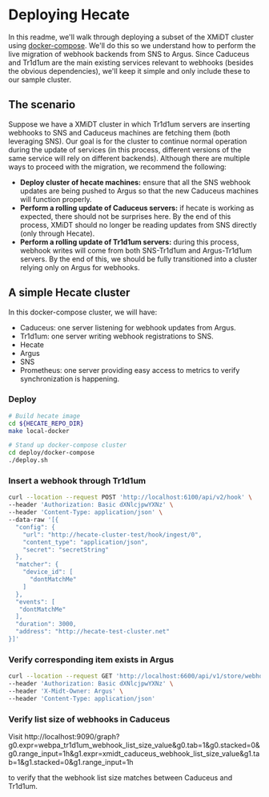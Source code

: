 # Deploying Hecate

In this readme, we'll walk through deploying a subset of the XMiDT cluster using [docker-compose](https://docs.docker.com/install). We'll do this so we understand how to perform the live migration of webhook backends from SNS to Argus. Since Caduceus and Tr1d1um are the main existing services relevant to webhooks (besides the obvious dependencies), we'll keep it simple and only include these to our sample cluster.

## The scenario

Suppose we have a XMiDT cluster in which Tr1d1um servers are inserting webhooks to SNS and Caduceus machines are fetching them (both leveraging SNS). Our goal is for the cluster to continue normal operation during the update of services (in this process, different versions of the same service will rely on different backends). Although there are multiple ways to proceed with the migration, we recommend the following:

- **Deploy cluster of hecate machines:** ensure that all the SNS webhook updates are being pushed to Argus so that the new Caduceus machines will function properly.
- **Perform a rolling update of Caduceus servers:** if hecate is working as expected, there should not be surprises here. By the end of this process, XMiDT should no longer be reading updates from SNS directly (only through Hecate).
- **Perform a rolling update of Tr1d1um servers:** during this process, webhook writes will come from both SNS-Tr1d1um and Argus-Tr1d1um servers. By the end of this, we should be fully transitioned into a cluster relying only on Argus for webhooks.

## A simple Hecate cluster

In this docker-compose cluster, we will have:

- Caduceus: one server listening for webhook updates from Argus.
- Tr1d1um: one server writing webhook registrations to SNS.
- Hecate
- Argus
- SNS
- Prometheus: one server providing easy access to metrics to verify synchronization is happening.

### Deploy

```bash
# Build hecate image
cd ${HECATE_REPO_DIR}
make local-docker

# Stand up docker-compose cluster
cd deploy/docker-compose
./deploy.sh
```

### Insert a webhook through Tr1d1um

```bash
curl --location --request POST 'http://localhost:6100/api/v2/hook' \
--header 'Authorization: Basic dXNlcjpwYXNz' \
--header 'Content-Type: application/json' \
--data-raw '[{
  "config": {
    "url": "http://hecate-cluster-test/hook/ingest/0",
    "content_type": "application/json",
    "secret": "secretString"
  },
  "matcher": {
    "device_id": [
      "dontMatchMe"
    ]
  },
  "events": [
   "dontMatchMe"
  ],
  "duration": 3000,
  "address": "http://hecate-test-cluster.net"
}]'
```

### Verify corresponding item exists in Argus

```bash
curl --location --request GET 'http://localhost:6600/api/v1/store/webhooks' \
--header 'Authorization: Basic dXNlcjpwYXNz' \
--header 'X-Midt-Owner: Argus' \
--header 'Content-Type: application/json'
```

### Verify list size of webhooks in Caduceus

Visit http://localhost:9090/graph?g0.expr=webpa_tr1d1um_webhook_list_size_value&g0.tab=1&g0.stacked=0&g0.range_input=1h&g1.expr=xmidt_caduceus_webhook_list_size_value&g1.tab=1&g1.stacked=0&g1.range_input=1h

to verify that the webhook list size matches between Caduceus and Tr1d1um.
